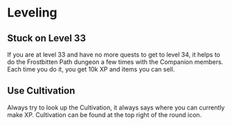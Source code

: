 # Leveling

## Stuck on Level 33

If you are at level 33 and have no more quests to get to level 34, it helps to do the Frostbitten Path dungeon a few times with the Companion members. Each time you do it, you get 10k XP and items you can sell.

## Use Cultivation

Always try to look up the Cultivation, it always says where you can currently make XP. Cultivation can be found at the top right of the round icon.


